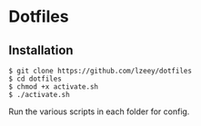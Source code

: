 # Dotfiles

## Installation
```
$ git clone https://github.com/lzeey/dotfiles
$ cd dotfiles
$ chmod +x activate.sh
$ ./activate.sh
```

Run the various scripts in each folder for config.

